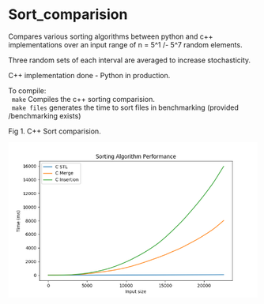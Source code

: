 # Sort_comparision
Compares various sorting algorithms between python and c++ implementations
over an input range of n = 5^1 /- 5^7 random elements.

Three random sets of each interval are averaged to increase stochasticity.  
  
C++ implementation done \- Python in production.  


To compile:  
    ``` make``` Compiles the c++ sorting comparision.  
    ``` make files``` generates the time to sort files in benchmarking (provided /benchmarking exists)
    
   Fig 1. C++ Sort comparision.  
    
   ![](https://github.com/Pokemonpower92/Sort_comparision/blob/master/graphs/Figure_2.png)
